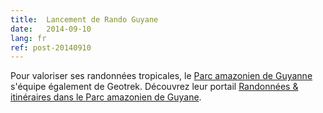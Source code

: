 ```yaml
---
title:  Lancement de Rando Guyane
date:   2014-09-10
lang: fr
ref: post-20140910
---
```


Pour valoriser ses randonnées tropicales, le <a target="_blank" href="http://www.parc-amazonien-guyane.fr/">Parc amazonien de Guyanne</a> s'équipe également de Geotrek. Découvrez leur portail <a href="http://rando.guyane-parcnational.fr/" target="_blank">Randonnées & itinéraires dans le Parc amazonien de Guyane</a>.